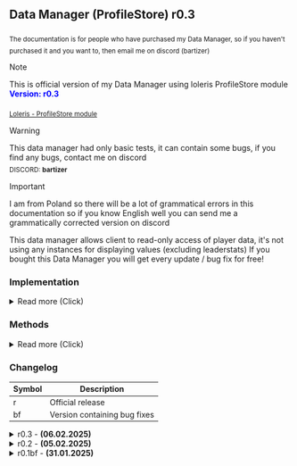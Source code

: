 ## Data Manager (ProfileStore) **r0.3**

<sub>The documentation is for people who have purchased my Data Manager, so if you haven't purchased it and you want to, then email me on discord (bartizer)</sub>

> [!NOTE]
> This is official version of my Data Manager using loleris ProfileStore module <br>
> <strong><span style="color: blue;">Version: r0.3</span></strong>

<sub>[Loleris - ProfileStore module](https://devforum.roblox.com/t/profilestore-save-your-player-data-easy-datastore-module/3190543/1)</sub>

> [!WARNING]
> This data manager had only basic tests, it can contain some bugs, if you find any bugs, contact me on discord <br>
> <sub>DISCORD: **bartizer**</sub>

> [!IMPORTANT]
> I am from Poland so there will be a lot of grammatical errors in this documentation so if you know English well you can send me a grammatically corrected version on discord

This data manager allows client to read-only access of player data, it's not using any instances for displaying values (excluding leaderstats)
If you bought this Data Manager you will get every update / bug fix for free!

### Implementation
<details>
  <summary>Read more (Click)</summary>

  #### How to implement data manager?
  Create in ServerScriptService script, and copy-paste script below

  ```lua
  -- (Server Side Script)
  local DataManager = require(game.ServerScriptService.DataManager) -- path to mine data manager
  DataManager.init() -- initialize it so everything get loaded
  ```

  ### How to reset / change global data key?
  Click on the data manager script, and scroll to the attributes properties, there you will find these variables:
  ![example](images/example_1.jpg) <br>
  [Custom_Studio_Data] will make that studio data and live server data will always be different. <br>
  [Data_Key] will change both, live servers and studio datas. <br>
  [Studio_Version] will change only studio data (only if Custom_Studio_Data is checked) <br>
  [Debug] if checked then every time a value in player changes it will print player profile (useful for debugging only)
  
  ### How to add more variables into player?
  If you expand DataManager module script you will find "Data" folder there, <br>
  every instance added there will be converted into table / string / number / boolean  <br>
  
  for example, this: <br>
  ![example_2](images/example_2.png) <br>
  will look like this in profile.Data <br>
  ```luau
  {
    ["Example1"] = {
      ["StringExample"] = "StringValue"  
    },
    ["Example2"] = {
      ["BoolExample"] = true
    }
  }
  ```

  ### How to add leaderstats?
  To add leaderstats you need only to add **leaderstats** folder into Data, and the rest leave to the Data Manager :D

</details>

### Methods
<details>
  <summary>Read more (Click)</summary>

  ```luau
  DataManager:GetProfile(player) -- [player profile]
  ```
  ```luau
  DataManager:GetReplica(player) -- [player replica]
  ```
  ```luau
  DataManager:GetData(player) -- [player profile.Data]
  ```
  ```luau
  DataManager:GetValue(player : Player, path : string) -- [(number | string | boolean)?]
  ```
  ```luau
  DataManager:SetValue(player : Player, path : string, newValue : (string | number | boolean | {any?})?) -- 
  ```
  ```luau
  DataManager:AddValue(player : Player, path : string, addValue : (number | {any?})?) -- 
  ```
  ```luau
  DataManager:SubValue(player : Player, path : string, addValue : (number | {any?})?) -- 
  ```
  ```luau
  DataManager:ResetData(userId : number) -- [boolean]
  ```
  ```luau
  DataManager:Leaderstats(player : Player) -- 
  ```
  ```luau
  DataManager:GetBackup(userId : number, sort_direction : Enum.SortDirection?, min_date : DateTime?, max_date : DateTime?) 
  -- [profile]
  ```
  ```luau
  DataManager:LoadBackup(backupProfile : profile) -- [boolean]
  ```
  ```luau
  DataManager:MessageAsync(userId : number, message : {any?}) -- [boolean]
  ```
  ```luau
  DataManager:PromptProductPurchase(player : Player, productId : number) -- 
  ```
  ```luau
  DataManager:GetAllPlayers() -- [{[UserId]: os.time()}]
  ```
  ```luau
  DataManager:Version() -- 
  ```
</details>

### Changelog

| Symbol | Description | 
  |------------|------------|
  | r | Official release | 
  | bf | Version containing bug fixes | 

<details>
  <summary>r0.3 - <strong>(06.02.2025)</strong></summary>

  **Server**  
  - Added `DataManager:Version()` which displays info about Data Manager current version.
  - Added `DataManager:GetAllPlayers()` which returns table of user ids of players that ever joined your game
  - Added global data (main core of `DataManager:GetAllPlayers()` function) needs someknowledge to use it on your own
  - Fixed not removing replica from DataManager `Replicas` after player left server
</details>
<details>
  <summary>r0.2 - <strong>(05.02.2025)</strong></summary>

  **Server**  
  - Added Developer Product handler.
  - Added `DataManager:PromptProductPurchase(player, productId)` function which prompts developer product purchase (only if it's setuped correctly)
  - Added version checker (it will automatically inform you in studio output if new version came out!)
</details>
<details>
  <summary>r0.1bf - <strong>(31.01.2025)</strong></summary>

  **Server**  
  - Fixed `DataManager:LoadBackup(profile)`, which was either not loading backups or, when loaded, kicking the player after rejoining.  

  **Client**  
  - Fixed `DataScript:GetData()`, which was returning a blank table when called too early.  
  - Added `DataScript.IsReady` which returns boolean, returns true when client data loaded properly.
  - Added `DataScript.WaitUntilReady()` which yield `task.wait()` until `DataScript.IsReady` becomes true.
</details>
